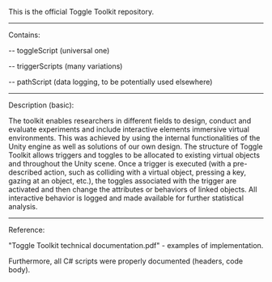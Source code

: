 This is the official Toggle Toolkit repository.

-------------------------------------------------------------------------------

Contains:

-- toggleScript (universal one)


-- triggerScripts (many variations)

-- pathScript (data logging, to be potentially used elsewhere)

-------------------------------------------------------------------------------

Description (basic):

The toolkit enables researchers in different fields to design, conduct and evaluate experiments and include interactive elements immersive virtual environments. This was achieved by using the internal functionalities of the Unity engine as well as solutions of our own design. The structure of Toggle Toolkit allows triggers and toggles to be allocated to existing virtual objects and throughout the Unity scene. Once a trigger is executed (with a pre-described action, such as colliding with a virtual object, pressing a key, gazing at an object, etc.), the toggles associated with the trigger are activated and then change the attributes or behaviors of linked objects. All interactive behavior is logged and made available for further statistical analysis.

-------------------------------------------------------------------------------

Reference:

"Toggle Toolkit technical documentation.pdf" - examples of implementation.

Furthermore, all C# scripts were properly documented (headers, code body).

